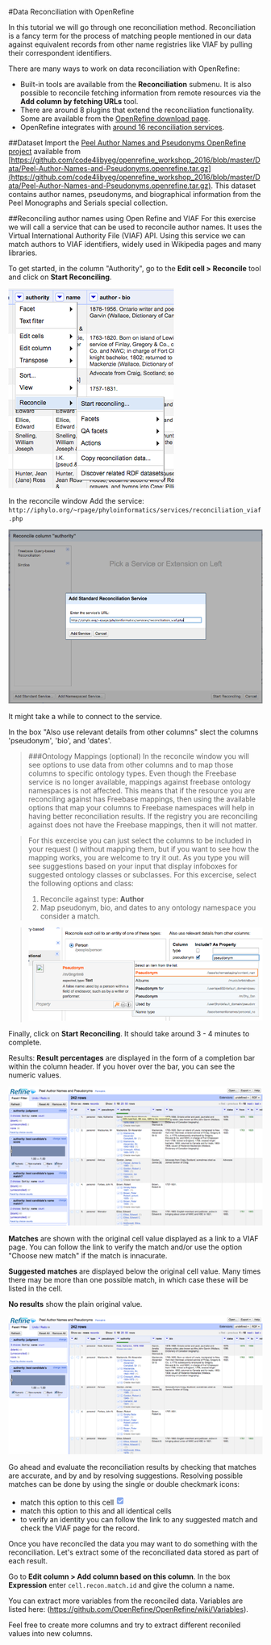 #Data Reconciliation with OpenRefine

In this tutorial we will go through one reconciliation method. Reconciliation is a fancy term for the process of matching people mentioned in our data against equivalent records from other name registries like VIAF by pulling their correspondent identifiers.

There are many ways to work on data reconciliation with OpenRefine:
- Built-in tools are available from the **Reconciliation** submenu. It is also possible to reconcile fetching information from remote resources via the **Add column by fetching URLs** tool.
- There are around 8 plugins that extend the reconciliation functionality. Some are available from the [OpenRefine download page](http://openrefine.org/download.html).
- OpenRefine integrates with [around 16 reconciliation services](https://github.com/OpenRefine/OpenRefine/wiki/Reconcilable-Data-Sources).


##Dataset
Import the [Peel Author Names and Pseudonyms OpenRefine project](https://github.com/code4libyeg/openrefine_workshop_2016/blob/master/Data/Peel-Author-Names-and-Pseudonyms.openrefine.tar.gz) available from [https://github.com/code4libyeg/openrefine_workshop_2016/blob/master/Data/Peel-Author-Names-and-Pseudonyms.openrefine.tar.gz](https://github.com/code4libyeg/openrefine_workshop_2016/blob/master/Data/Peel-Author-Names-and-Pseudonyms.openrefine.tar.gz). This dataset contains author names, pseudonyms, and biographical information from the Peel Monographs and Serials special collection.


##Reconciling author names using Open Refine and VIAF
For this exercise we will call a service that can be used to reconcile author names. It uses the Virtual International Authority File (VIAF) API. Using this service we can match authors to VIAF identifiers, widely used in Wikipedia pages and many libraries.

To get started, in the column "Authority", go to the **Edit cell > Reconcile** tool and click on **Start Reconciling**.

![](../screenshots/start_reconciling.png)

In the reconcile window Add the service:
`http://iphylo.org/~rpage/phyloinformatics/services/reconciliation_viaf.php`

![](../screenshots/add_service.png)

It might take a while to connect to the service.

In the box "Also use relevant details from other columns" slect the columns 'pseudonym', 'bio', and 'dates'.

>###Ontology Mappings (optional)
>In the reconcile window you will see options to use data from other columns and to map those columns to specific ontology types. Even though the Freebase service is no longer available, mappings against freebase ontology namespaces is not affected. This means that if the resource you are reconciling against has Freebase mappings, then using the available options that map your columns to Freebase namespaces will help in having better reconciliation results. If the registry you are reconciling against does not have the Freebase mappings, then it will not matter.

>For this excercise you can just select the columns to be included in your request () without mapping them, but if you want to see how the mapping works, you are welcome to try it out. As you type you will see suggestions based on your input that display infoboxes for suggested ontology classes or subclasses. For this excercise, select the following options and class:
>1. Reconcile against type: **Author**
>2. Map pseudonym, bio, and dates to any ontology namespace you consider a match.

>![](../screenshots/pseudonym.png)

Finally, click on **Start Reconciling**. It should take around 3 - 4 minutes to complete.

Results:
**Result percentages** are displayed in the form of a completion bar within the column header. If you hover over the bar, you can see the numeric values.

![](../screenshots/reconciliation_percentages.png)

**Matches** are shown with the original cell value displayed as a link to a VIAF page. You can follow the link to verify the match and/or use the option "Choose new match" if the match is innacurate.

**Suggested matches** are displayed below the original cell value. Many times there may be more than one possible match, in which case these will be listed in the cell.

**No results** show the plain original value.

![](../screenshots/reconciled.png)

Go ahead and evaluate the reconciliation results by checking that matches are accurate, and by and by resolving suggestions. Resolving possible matches can be done by using the single or double checkmark icons:
- match this option to this cell ![](../screenshots/single_check.png)
- match this option to this and all identical cells [](../screenshots/double_check.png)
- to verify an identity you can follow the link to any suggested match and check the VIAF page for the record.

Once you have reconciled the data you may want to do something with the reconciliation. Let's extract some of the reconciliated data stored as part of each result.

Go to **Edit column > Add column based on this column**. In the box **Expression** enter `cell.recon.match.id` and give the column a name.

You can extract more variables from the reconciled data. Variables are listed here: (https://github.com/OpenRefine/OpenRefine/wiki/Variables).

Feel free to create more columns and try to extract different reconiled values into new columns.
